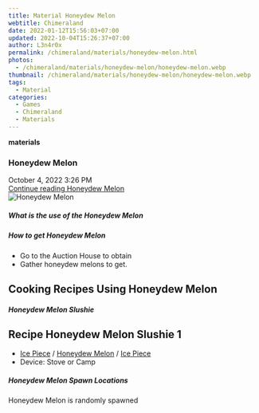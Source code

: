 ```yaml
---
title: Material Honeydew Melon
webtitle: Chimeraland
date: 2022-01-12T15:56:03+07:00
updated: 2022-10-04T15:26:37+07:00
author: L3n4r0x
permalink: /chimeraland/materials/honeydew-melon.html
photos:
  - /chimeraland/materials/honeydew-melon/honeydew-melon.webp
thumbnail: /chimeraland/materials/honeydew-melon/honeydew-melon.webp
tags:
  - Material
categories:
  - Games
  - Chimeraland
  - Materials
---
```


<section id="bootstrap-wrapper">
  <link
    rel="stylesheet"
    href="https://cdn.statically.io/gh/dimaslanjaka/Web-Manajemen/40ac3225/css/bootstrap-4.5-wrapper.css"
  />
  <div
    class="row g-0 border rounded overflow-hidden flex-md-row mb-4 shadow-sm position-relative"
  >
    <div class="col p-4 d-flex flex-column position-static">
      <strong class="d-inline-block mb-2 text-success">materials</strong>
      <h3 class="mb-0">Honeydew Melon</h3>
      <div class="mb-1 text-muted">October 4, 2022 3:26 PM</div>
      <a
        href="/chimeraland/materials/honeydew-melon.html"
        class="stretched-link d-none"
        >Continue reading Honeydew Melon</a
      >
    </div>
    <div class="col-auto d-none d-lg-block">
      <img
        src="/chimeraland/materials/honeydew-melon/honeydew-melon.webp"
        alt="Honeydew Melon"
      />
    </div>
  </div>
  <div class="row">
    <div class="col-lg-6 col-12 mb-2">
      <div class="card">
        <div class="card-body">
          <h5 class="card-title">What is the use of the Honeydew Melon</h5>
          <div class="card-text"><ul></ul></div>
        </div>
      </div>
    </div>
    <div class="col-lg-6 col-12 mb-2">
      <div class="card">
        <div class="card-body">
          <h5 class="card-title">How to get Honeydew Melon</h5>
          <div class="card-text">
            <ul>
              <li>Go to the Auction House to obtain</li>
              <li>Gather honeydew melons to get.</li>
            </ul>
          </div>
        </div>
      </div>
    </div>
    <div class="col-lg-6 col-12 mb-2">
      <h2 id="cookable">Cooking Recipes Using Honeydew Melon</h2>
      <div id="recipe-honeydew-melon-slushie">
        <h5 id="item-honeydew-melon-slushie">Honeydew Melon Slushie</h5>
        <div class="col-12 col-lg-6 recipe-item mb-2">
          <div class="card">
            <div class="card-body">
              <h2 class="card-title fs-5">Recipe Honeydew Melon Slushie 1</h2>
              <div class="card-text">
                <ul>
                  <li>
                    <a
                      class="text-decoration-none"
                      href="/chimeraland/materials/ice-piece.html"
                      >Ice Piece</a
                    ><span> / </span
                    ><a
                      class="text-decoration-none"
                      href="/chimeraland/materials/honeydew-melon.html"
                      >Honeydew Melon</a
                    ><span> / </span
                    ><a
                      class="text-decoration-none"
                      href="/chimeraland/materials/ice-piece.html"
                      >Ice Piece</a
                    >
                  </li>
                  <li>Device: Stove or Camp</li>
                </ul>
              </div>
            </div>
          </div>
        </div>
      </div>
    </div>
    <div class="col-12 mb-2">
      <h5>Honeydew Melon Spawn Locations</h5>
      <p>Honeydew Melon is randomly spawned</p>
    </div>
  </div>
</section>